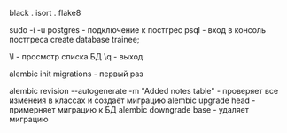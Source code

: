 black .
isort .
flake8

sudo -i -u postgres - подключение к постгрес
psql - вход в консоль постгреса
create database trainee; 

\l - просмотр списка БД
\q - выход

alembic init migrations - первый раз

alembic revision --autogenerate -m "Added notes table" - проверяет все изменеия в классах и создаёт миграцию
alembic upgrade head - примерняет миграцию к БД
alembic downgrade base - удаляет миграцию